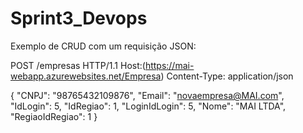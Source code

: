 # Sprint3_Devops



Exemplo de CRUD com um requisição JSON:

POST /empresas HTTP/1.1
Host:(https://mai-webapp.azurewebsites.net/Empresa)
Content-Type: application/json

{
  "CNPJ": "98765432109876",
  "Email": "novaempresa@MAI.com",
  "IdLogin": 5,
  "IdRegiao": 1,
  "LoginIdLogin": 5,
  "Nome": "MAI LTDA",
  "RegiaoIdRegiao": 1
}
